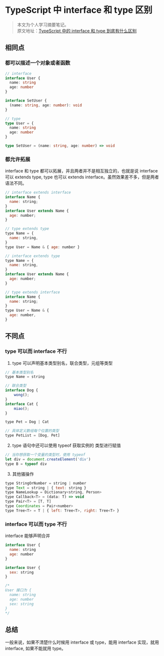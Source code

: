 # TypeScript 中 interface 和 type 区别

> 本文为个人学习摘要笔记。  
> 原文地址：[TypeScript 中的 interface 和 type 到底有什么区别](https://juejin.cn/post/6844903749501059085)

## 相同点

### 都可以描述一个对象或者函数

```typescript
// interface
interface User {
  name: string
  age: number
}

interface SetUser {
  (name: string, age: number): void
}

// type
type User = {
  name: string
  age: number
}

type SetUser = (name: string, age: number) => void
```

### 都允许拓展

interface 和 type 都可以拓展，并且两者并不是相互独立的，也就是说 interface 可以 extends type, type 也可以 extends interface。虽然效果差不多，但是两者语法不同。

```js
// interface extends interface
interface Name {
  name: string;
}
interface User extends Name {
  age: number;
}

// type extends type
type Name = {
  name: string,
}
type User = Name & { age: number }

// interface extends type
type Name = {
  name: string,
}
interface User extends Name {
  age: number;
}

// type extends interface
interface Name {
  name: string;
}
type User = Name & {
  age: number,
}
```

## 不同点

### type 可以而 interface 不行

1. type 可以声明基本类型别名，联合类型，元组等类型

```js
// 基本类型别名
type Name = string

// 联合类型
interface Dog {
    wong();
}
interface Cat {
    miao();
}

type Pet = Dog | Cat

// 具体定义数组每个位置的类型
type PetList = [Dog, Pet]
```

2. type 语句中还可以使用 typeof 获取实例的 类型进行赋值

```js
// 当你想获取一个变量的类型时，使用 typeof
let div = document.createElement('div')
type B = typeof div
```

3. 其他骚操作

```js
type StringOrNumber = string | number
type Text = string | { text: string }
type NameLookup = Dictionary<string, Person>
type Callback<T> = (data: T) => void
type Pair<T> = [T, T]
type Coordinates = Pair<number>
type Tree<T> = T | { left: Tree<T>, right: Tree<T> }
```

### interface 可以而 type 不行

interface 能够声明合并

```js
interface User {
  name: string
  age: number
}

interface User {
  sex: string
}

/*
User 接口为 {
  name: string
  age: number
  sex: string
}
*/
```

## 总结

一般来说，如果不清楚什么时候用 interface 或 type，能用 interface 实现，就用 interface, 如果不能就用 type。
